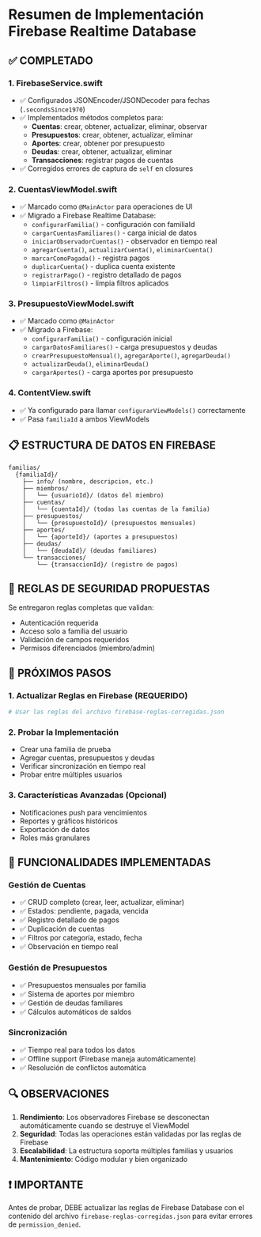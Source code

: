 # Resumen de Implementación Firebase Realtime Database

## ✅ COMPLETADO

### 1. FirebaseService.swift
- ✅ Configurados JSONEncoder/JSONDecoder para fechas (`.secondsSince1970`)
- ✅ Implementados métodos completos para:
  - **Cuentas**: crear, obtener, actualizar, eliminar, observar
  - **Presupuestos**: crear, obtener, actualizar, eliminar
  - **Aportes**: crear, obtener por presupuesto
  - **Deudas**: crear, obtener, actualizar, eliminar
  - **Transacciones**: registrar pagos de cuentas
- ✅ Corregidos errores de captura de `self` en closures

### 2. CuentasViewModel.swift
- ✅ Marcado como `@MainActor` para operaciones de UI
- ✅ Migrado a Firebase Realtime Database:
  - `configurarFamilia()` - configuración con familiaId
  - `cargarCuentasFamiliares()` - carga inicial de datos
  - `iniciarObservadorCuentas()` - observador en tiempo real
  - `agregarCuenta()`, `actualizarCuenta()`, `eliminarCuenta()`
  - `marcarComoPagada()` - registra pagos
  - `duplicarCuenta()` - duplica cuenta existente
  - `registrarPago()` - registro detallado de pagos
  - `limpiarFiltros()` - limpia filtros aplicados

### 3. PresupuestoViewModel.swift
- ✅ Marcado como `@MainActor`
- ✅ Migrado a Firebase:
  - `configurarFamilia()` - configuración inicial
  - `cargarDatosFamiliares()` - carga presupuestos y deudas
  - `crearPresupuestoMensual()`, `agregarAporte()`, `agregarDeuda()`
  - `actualizarDeuda()`, `eliminarDeuda()`
  - `cargarAportes()` - carga aportes por presupuesto

### 4. ContentView.swift
- ✅ Ya configurado para llamar `configurarViewModels()` correctamente
- ✅ Pasa `familiaId` a ambos ViewModels

## 📋 ESTRUCTURA DE DATOS EN FIREBASE

```
familias/
  {familiaId}/
    ├── info/ (nombre, descripcion, etc.)
    ├── miembros/
    │   └── {usuarioId}/ (datos del miembro)
    ├── cuentas/
    │   └── {cuentaId}/ (todas las cuentas de la familia)
    ├── presupuestos/
    │   └── {presupuestoId}/ (presupuestos mensuales)
    ├── aportes/
    │   └── {aporteId}/ (aportes a presupuestos)
    ├── deudas/
    │   └── {deudaId}/ (deudas familiares)
    └── transacciones/
        └── {transaccionId}/ (registro de pagos)
```

## 🔧 REGLAS DE SEGURIDAD PROPUESTAS

Se entregaron reglas completas que validan:
- Autenticación requerida
- Acceso solo a familia del usuario
- Validación de campos requeridos
- Permisos diferenciados (miembro/admin)

## 🎯 PRÓXIMOS PASOS

### 1. Actualizar Reglas en Firebase (REQUERIDO)
```bash
# Usar las reglas del archivo firebase-reglas-corregidas.json
```

### 2. Probar la Implementación
- Crear una familia de prueba
- Agregar cuentas, presupuestos y deudas
- Verificar sincronización en tiempo real
- Probar entre múltiples usuarios

### 3. Características Avanzadas (Opcional)
- Notificaciones push para vencimientos
- Reportes y gráficos históricos
- Exportación de datos
- Roles más granulares

## 📱 FUNCIONALIDADES IMPLEMENTADAS

### Gestión de Cuentas
- ✅ CRUD completo (crear, leer, actualizar, eliminar)
- ✅ Estados: pendiente, pagada, vencida
- ✅ Registro detallado de pagos
- ✅ Duplicación de cuentas
- ✅ Filtros por categoría, estado, fecha
- ✅ Observación en tiempo real

### Gestión de Presupuestos
- ✅ Presupuestos mensuales por familia
- ✅ Sistema de aportes por miembro
- ✅ Gestión de deudas familiares
- ✅ Cálculos automáticos de saldos

### Sincronización
- ✅ Tiempo real para todos los datos
- ✅ Offline support (Firebase maneja automáticamente)
- ✅ Resolución de conflictos automática

## 🔍 OBSERVACIONES

1. **Rendimiento**: Los observadores Firebase se desconectan automáticamente cuando se destruye el ViewModel
2. **Seguridad**: Todas las operaciones están validadas por las reglas de Firebase
3. **Escalabilidad**: La estructura soporta múltiples familias y usuarios
4. **Mantenimiento**: Código modular y bien organizado

## ❗ IMPORTANTE

Antes de probar, DEBE actualizar las reglas de Firebase Database con el contenido del archivo `firebase-reglas-corregidas.json` para evitar errores de `permission_denied`.
